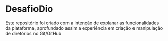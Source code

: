 # DesafioDio
Este repositório foi criado com a intenção de explanar as funcionalidades da plataforma, aprofundado assim a experiência em criação e manipulação de diretórios no Git/GitHub
